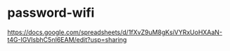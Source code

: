 # password-wifi
https://docs.google.com/spreadsheets/d/1fXvZ9uM8gKsiVYRxUoHXAaN-t4G-IGVIsbhC5nI6EAM/edit?usp=sharing

